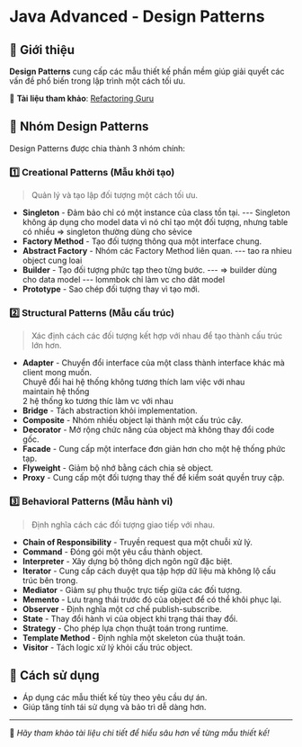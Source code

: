 # Java Advanced - Design Patterns

## 📌 Giới thiệu
**Design Patterns** cung cấp các mẫu thiết kế phần mềm giúp giải quyết các vấn đề phổ biến trong lập trình một cách tối ưu.

🔗 **Tài liệu tham khảo**: [Refactoring Guru](https://refactoring.guru/)

## 🎨 Nhóm Design Patterns
Design Patterns được chia thành 3 nhóm chính:

### 1️⃣ Creational Patterns (Mẫu khởi tạo)
> Quản lý và tạo lập đối tượng một cách tối ưu.
- **Singleton** - Đảm bảo chỉ có một instance của class tồn tại.
--- Singleton không áp dụng cho model data vì nó chỉ tạo một đối tượng, nhưng table có nhiều => singleton thường dùng cho sẻvice
- **Factory Method** - Tạo đối tượng thông qua một interface chung.
- **Abstract Factory** - Nhóm các Factory Method liên quan.
--- tao ra nhieu object cung loai
- **Builder** - Tạo đối tượng phức tạp theo từng bước.
--- => builder dùng cho data  model
--- lommbok chỉ làm vc cho dât model
- **Prototype** - Sao chép đối tượng thay vì tạo mới.

### 2️⃣ Structural Patterns (Mẫu cấu trúc)
> Xác định cách các đối tượng kết hợp với nhau để tạo thành cấu trúc lớn hơn.
- **Adapter** - Chuyển đổi interface của một class thành interface khác mà client mong muốn.  
 Chuyê đổi hai hệ thống không tương thích lam việc với nhau  
 maintain hệ thống  
 2 hệ thống ko tương thíc làm vc với nhau
- **Bridge** - Tách abstraction khỏi implementation.
- **Composite** - Nhóm nhiều object lại thành một cấu trúc cây.
- **Decorator** - Mở rộng chức năng của object mà không thay đổi code gốc.
- **Facade** - Cung cấp một interface đơn giản hơn cho một hệ thống phức tạp.
- **Flyweight** - Giảm bộ nhớ bằng cách chia sẻ object.
- **Proxy** - Cung cấp một đối tượng thay thế để kiểm soát quyền truy cập.

### 3️⃣ Behavioral Patterns (Mẫu hành vi)
> Định nghĩa cách các đối tượng giao tiếp với nhau.
- **Chain of Responsibility** - Truyền request qua một chuỗi xử lý.
- **Command** - Đóng gói một yêu cầu thành object.
- **Interpreter** - Xây dựng bộ thông dịch ngôn ngữ đặc biệt.
- **Iterator** - Cung cấp cách duyệt qua tập hợp dữ liệu mà không lộ cấu trúc bên trong.
- **Mediator** - Giảm sự phụ thuộc trực tiếp giữa các đối tượng.
- **Memento** - Lưu trạng thái trước đó của object để có thể khôi phục lại.
- **Observer** - Định nghĩa một cơ chế publish-subscribe.
- **State** - Thay đổi hành vi của object khi trạng thái thay đổi.
- **Strategy** - Cho phép lựa chọn thuật toán trong runtime.
- **Template Method** - Định nghĩa một skeleton của thuật toán.
- **Visitor** - Tách logic xử lý khỏi cấu trúc object.

## 🚀 Cách sử dụng
- Áp dụng các mẫu thiết kế tùy theo yêu cầu dự án.
- Giúp tăng tính tái sử dụng và bảo trì dễ dàng hơn.

---
📌 *Hãy tham khảo tài liệu chi tiết để hiểu sâu hơn về từng mẫu thiết kế!*
